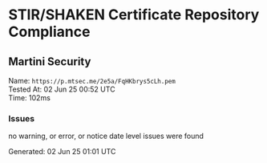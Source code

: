 # STIR/SHAKEN Certificate Repository Compliance

## Martini Security

Name: `https://p.mtsec.me/2e5a/FqHKbrys5cLh.pem`\
Tested At: 02 Jun 25 00:52 UTC\
Time: 102ms

### Issues

no warning, or error, or notice date level issues were found

Generated: 02 Jun 25 01:01 UTC